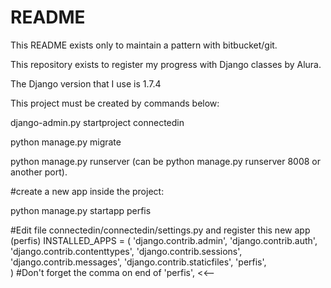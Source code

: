 # README #

This README exists only to maintain a pattern with bitbucket/git. 

This repository exists to register my progress with Django classes by Alura.

The Django version that I use is 1.7.4

This project must be created by commands below:

django-admin.py startproject connectedin

python manage.py migrate

python manage.py runserver (can be python manage.py runserver 8008 or another port).

#create a new app inside the project:

python manage.py startapp perfis

#Edit file connectedin/connectedin/settings.py and register this new app (perfis)
INSTALLED_APPS = (
    'django.contrib.admin',
    'django.contrib.auth',
    'django.contrib.contenttypes',
    'django.contrib.sessions',
    'django.contrib.messages',
    'django.contrib.staticfiles',
    'perfis',    
)
#Don't forget the comma on end of 'perfis', <<--